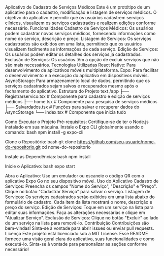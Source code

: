 Aplicativo de Cadastro de Serviços Médicos
Este é um protótipo de um aplicativo para o cadastro, modificação e listagem de serviços médicos. O objetivo do aplicativo é permitir que os usuários cadastrem serviços clínicos, visualizem os serviços cadastrados e realizem edições conforme necessário.
Funcionalidades
Cadastro de Serviços Médicos: Os usuários podem cadastrar novos serviços médicos, fornecendo informações como nome do serviço, descrição e preço.
Listagem de Serviços: Os serviços cadastrados são exibidos em uma lista, permitindo que os usuários visualizem facilmente as informações de cada serviço.
Edição de Serviços: Os usuários podem editar os detalhes dos serviços já cadastrados.
Exclusão de Serviços: Os usuários têm a opção de excluir serviços que não são mais necessários.
Tecnologias Utilizadas
React Native: Para desenvolvimento de aplicativos móveis multiplataforma.
Expo: Para facilitar o desenvolvimento e a execução do aplicativo em dispositivos móveis.
AsyncStorage: Para armazenamento local de dados, permitindo que os serviços cadastrados sejam salvos e recuperados mesmo após o fechamento do aplicativo.
Estrutura do Projeto
text
/app
├── Registrarservico.tsx   # Componente para cadastro e edição de serviços médicos
├── home.tsx               # Componente para pesquisa de serviços médicos
├── Salvardados.tsx                   # Funções para salvar e recuperar dados do AsyncStorage
└── index.tsx                     # Componente que inicia tudo

Como Executar o Projeto
Pré-requisitos:
Certifique-se de ter o Node.js instalado em sua máquina.
Instale o Expo CLI globalmente usando o comando:
bash
npm install -g expo-cli

Clone o Repositório:
bash
git clone https://github.com/seu-usuario/nome-do-repositorio.git
cd nome-do-repositorio

Instale as Dependências:
bash
npm install

Inicie o Aplicativo:
bash
expo start

Abra o Aplicativo:
Use um emulador ou escaneie o código QR com o aplicativo Expo Go no seu dispositivo móvel.
Uso do Aplicativo
Cadastro de Serviços:
Preencha os campos "Nome do Serviço", "Descrição" e "Preço".
Clique no botão "Cadastrar Serviço" para salvar o serviço.
Listagem de Serviços:
Os serviços cadastrados serão exibidos em uma lista abaixo do formulário de cadastro.
Cada item da lista mostrará o nome, descrição e preço do serviço.
Edição de Serviços:
Toque em um serviço na lista para editar suas informações.
Faça as alterações necessárias e clique em "Atualizar Serviço".
Exclusão de Serviços:
Clique no botão "Excluir" ao lado de um serviço na lista para removê-lo.
Contribuição
Contribuições são bem-vindas! Sinta-se à vontade para abrir issues ou enviar pull requests.
Licença
Este projeto está licenciado sob a MIT License.
Esse README fornece uma visão geral clara do aplicativo, suas funcionalidades e como executá-lo. Sinta-se à vontade para personalizar as seções conforme necessário!